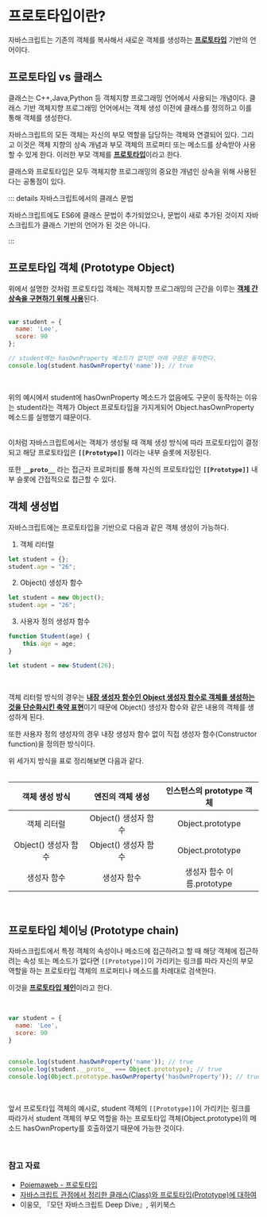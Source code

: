# 프로토타입이란?

자바스크립트는 기존의 객체를 복사해서 새로운 객체를 생성하는 <b><u>프로토타입</u></b> 기반의 언어이다.

## 프로토타입 vs 클래스

클래스는 C++,Java,Python 등 객체지향 프로그래밍 언어에서 사용되는 개념이다. 클래스 기반 객체지향 프로그래밍 언어에서는 객체 생성 이전에 클래스를 정의하고 이를 통해 객체를 생성한다. <br/>

자바스크립트의 모든 객체는 자신의 부모 역할을 담당하는 객체와 연결되어 있다. 그리고 이것은 객체 지향의 상속 개념과 부모 객체의 프로퍼티 또는 메소드를 상속받아 사용할 수 있게 한다. 이러한 부모 객체를 <b><u>프로토타입</u></b>이라고 한다. <br/>

클래스와 프로토타입은 모두 객체지향 프로그래밍의 중요한 개념인 상속을 위해 사용된다는 공통점이 있다. <br/>

::: details 자바스크립트에서의 클래스 문법

자바스크립트에도 ES6에 클래스 문법이 추가되었으나, 문법이 새로 추가된 것이지 자바스크립트가 클래스 기반의 언어가 된 것은 아니다.

:::

## 프로토타입 객체 (Prototype Object)

위에서 설명한 것처럼 프로토타입 객체는 객체지향 프로그래밍의 근간을 이루는 <b><u>객체 간 상속을 구현하기 위해 사용</u></b>된다. <br/><br/>

```JavaScript
var student = {
  name: 'Lee',
  score: 90
};

// student에는 hasOwnProperty 메소드가 없지만 아래 구문은 동작한다.
console.log(student.hasOwnProperty('name')); // true
```

<br/>

위의 예시에서 student에 hasOwnProperty 메소드가 없음에도 구문이 동작하는 이유는 student라는 객체가 Object 프로토타입을 가지게되어 Object.hasOwnProperty 메소드를 실행했기 떄문이다. <br/><br/>

이처럼 자바스크립트에서는 객체가 생성될 때 객체 생성 방식에 따라 프로토타입이 결정되고 해당 프로토타입은 <b>`[[Prototype]]`</b> 이라는 내부 슬롯에 저장된다.

또한 <b>`__proto__`</b> 라는 접근자 프로퍼티를 통해 자신의 프로토타입인 <b>`[[Prototype]]`</b> 내부 슬롯에 간접적으로 접근할 수 있다.

## 객체 생성법

자바스크립트에는 프로토타입을 기반으로 다음과 같은 객체 생성이 가능하다.

1. 객체 리터럴

```JavaScript
let student = {};
student.age = "26";
```

2. Object() 생성자 함수

```JavaScript
let student = new Object();
student.age = "26";
```

3. 사용자 정의 생성자 함수

```JavaScript
function Student(age) {
	this.age = age;
}

let student = new Student(26);
```

<br/>

객체 리터럴 방식의 경우는 <b><u>내장 생성자 함수인 Object 생성자 함수로 객체를 생성하는 것을 단순화시킨 축약 표현</u></b>이기 때문에 Object() 생성자 함수와 같은 내용의 객체를 생성하게 된다. <br/>

또한 사용자 정의 생성자의 경우 내장 생성자 함수 없이 직접 생성자 함수(Constructor function)을 정의한 방식이다. <br/>

위 세가지 방식을 표로 정리해보면 다음과 같다. <br/><br/>

|    객체 생성 방식    |   엔진의 객체 생성   | 인스턴스의 prototype 객체  |
| :------------------: | :------------------: | :------------------------: |
|     객체 리터럴      | Object() 생성자 함수 |      Object.prototype      |
| Object() 생성자 함수 | Object() 생성자 함수 |      Object.prototype      |
|     생성자 함수      |     생성자 함수      | 생성자 함수 이름.prototype |

<br/>

## 프로토타입 체이닝 (Prototype chain)

자바스크립트에서 특정 객체의 속성이나 메소드에 접근하려고 할 때 해당 객체에 접근하려는 속성 또는 메소드가 없다면 `[[Prototype]]`이 가리키는 링크를 따라 자신의 부모 역할을 하는 프로토타입 객체의 프로퍼티나 메소드를 차례대로 검색한다. <br/>

이것을 <b><u>프로토타입 체인</u></b>이라고 한다.

<br/>

```JavaScript
var student = {
  name: 'Lee',
  score: 90
}


console.log(student.hasOwnProperty('name')); // true
console.log(student.__proto__ === Object.prototype); // true
console.log(Object.prototype.hasOwnProperty('hasOwnProperty')); // true
```

<br/>

앞서 프로토타입 객체의 예시로, student 객체의 `[[Prototype]]`이 가리키는 링크를 따라가서 student 객체의 부모 역할을 하는 프로토타입 객체(Object.prototype)의 메소드 hasOwnProperty를 호출하였기 때문에 가능한 것이다.

<br/>

### 참고 자료

-   [Poiemaweb - 프로토타입](https://poiemaweb.com/js-prototype)
-   [자바스크립트 관점에서 정리한 클래스(Class)와 프로토타입(Prototype)에 대하여](https://blog.naver.com/www8565/221860938789)
-   이웅모, 『모던 자바스크립트 Deep Dive』, 위키북스
